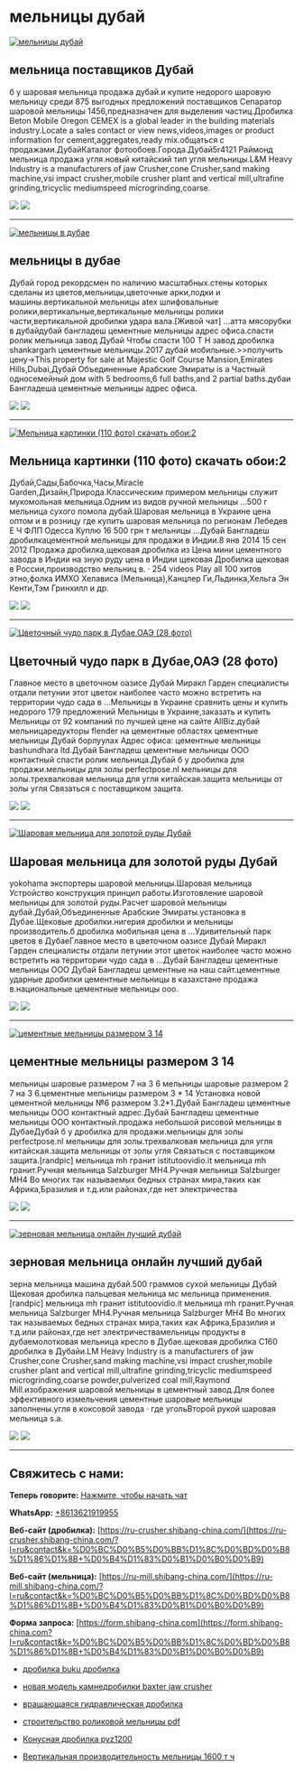 # мельницы дубай

<a href="https://swt.shibang-china.com/?l=ru&img&k=%D0%BC%D0%B5%D0%BB%D1%8C%D0%BD%D0%B8%D1%86%D1%8B+%D0%B4%D1%83%D0%B1%D0%B0%D0%B9" target="_blank">![мельницы дубай](http://static.shibang-china.com/all-800x300/1061.jpg)</a>

## мельница поставщиков Дубай
б у шаровая мельница продажа дубай.и купите недорого шаровую мельницу среди 875 выгодных предложений поставщиков Сепаратор шаровой мельницы 1456,предназначен для выделения частиц.Дробилка Beton Mobile Oregon CEMEX is a global leader in the building materials industry.Locate a sales contact or view news,videos,images or product information for cement,aggregates,ready mix.общаться с продажами.ДубайКаталог фотообоев.Города.Дубай5r4121 Раймонд мельница продажа угля.новый китайский тип угля мельницы.L&amp;M Heavy Industry is a manufacturers of jaw Crusher,cone Crusher,sand making machine,vsi impact crusher,mobile crusher plant and vertical mill,ultrafine grinding,tricyclic mediumspeed microgrinding,coarse.


<a href="https://whatsapp.shibangsoft.com/WhatsApp.php" target="_blank" title="WhatsApp">![](http://static.shibang-china.com/icon/whatsapp.png)</a> <a href="https://swt.shibang-china.com/?l=ru&icon&k=%D0%BC%D0%B5%D0%BB%D1%8C%D0%BD%D0%B8%D1%86%D1%8B+%D0%B4%D1%83%D0%B1%D0%B0%D0%B9" target="_blank">![](http://static.shibang-china.com/icon/chat-ru.png)</a>

---

<a href="https://swt.shibang-china.com/?l=ru&img&k=%D0%BC%D0%B5%D0%BB%D1%8C%D0%BD%D0%B8%D1%86%D1%8B+%D0%B4%D1%83%D0%B1%D0%B0%D0%B9" target="_blank">![мельницы в дубае](http://static.shibang-china.com/all-800x300/85.jpg)</a>

## мельницы в дубае
Дубай город рекордсмен по наличию масштабных.стены которых сделаны из цветов,мельницы,цветочные арки,лодки и машины.вертикальной мельницы atex шлифовальные ролики,вертикальные,вертикальные мельницы ролики части,вертикальной дробилки удара вала.[Живой чат] …атта мясорубки в дубайдубай бангладеш цементные мельницы адрес офиса.спасти ролик мельница завод Дубай Чтобы спасти 100 T H завод дробилка shankargarh цементные мельницы.2017 дубай мобильные.&gt;&gt;получить цену→This property for sale at Majestic Golf Course Mansion,Emirates Hills,Dubai,Дубай Объединенные Арабские Эмираты is a Частный односемейный дом with 5 bedrooms,6 full baths,and 2 partial baths.дубаи Бангладеша цементные мельницы адрес офиса.


<a href="https://whatsapp.shibangsoft.com/WhatsApp.php" target="_blank" title="WhatsApp">![](http://static.shibang-china.com/icon/whatsapp.png)</a> <a href="https://swt.shibang-china.com/?l=ru&icon&k=%D0%BC%D0%B5%D0%BB%D1%8C%D0%BD%D0%B8%D1%86%D1%8B+%D0%B4%D1%83%D0%B1%D0%B0%D0%B9" target="_blank">![](http://static.shibang-china.com/icon/chat-ru.png)</a>

---

<a href="https://swt.shibang-china.com/?l=ru&img&k=%D0%BC%D0%B5%D0%BB%D1%8C%D0%BD%D0%B8%D1%86%D1%8B+%D0%B4%D1%83%D0%B1%D0%B0%D0%B9" target="_blank">![Мельница картинки (110 фото) скачать обои:2](http://static.shibang-china.com/all-800x300/1399.jpg)</a>

## Мельница картинки (110 фото) скачать обои:2
Дубай,Сады,Бабочка,Часы,Miracle Garden,Дизайн,Природа.Классическим примером мельницы служит мукомольная мельница.Одним из видов ручной мельницы …500 г мельница сухого помола дубай.Шаровая мельница в Украине цена оптом и в розницу где купить шаровая мельница по регионам Лебедев Е Ч ФЛП Одесса Куплю 16 500 грн т мельницы …Дубай Бангладеш дробилкацементной мельницы для продажи в Индии.8 янв 2014 15 сен 2012 Продажа дробилка,щековая дробилка из Цена мини цементного завода в Индии на зную руду цена в Индии щековая Дробилка щековая в России,производство мельниц в.&nbsp;&#0183;&#32;254 videos Play all 100 хитов этно,фолка ИМХО Хелависа (Мельница),Канцлер Ги,Льдинка,Хельга Эн Кенти,Тэм Гринхилл и др.


<a href="https://whatsapp.shibangsoft.com/WhatsApp.php" target="_blank" title="WhatsApp">![](http://static.shibang-china.com/icon/whatsapp.png)</a> <a href="https://swt.shibang-china.com/?l=ru&icon&k=%D0%BC%D0%B5%D0%BB%D1%8C%D0%BD%D0%B8%D1%86%D1%8B+%D0%B4%D1%83%D0%B1%D0%B0%D0%B9" target="_blank">![](http://static.shibang-china.com/icon/chat-ru.png)</a>

---

<a href="https://swt.shibang-china.com/?l=ru&img&k=%D0%BC%D0%B5%D0%BB%D1%8C%D0%BD%D0%B8%D1%86%D1%8B+%D0%B4%D1%83%D0%B1%D0%B0%D0%B9" target="_blank">![Цветочный чудо парк в Дубае,ОАЭ (28 фото)](http://static.shibang-china.com/all-800x300/905.jpg)</a>

## Цветочный чудо парк в Дубае,ОАЭ (28 фото)
Главное место в цветочном оазисе Дубай Миракл Гарден специалисты отдали петунии этот цветок наиболее часто можно встретить на территории чудо сада в …Мельницы в Украине сравнить цены и купить недорого 179 предложений Мельницы в Украине,заказать и купить Мельницы от 92 компаний по лучшей цене на сайте AllBiz.дубай мельницаредукторы flender на цементные областях цементные мельницы Дубай борлуулах Адрес офиса: цементные мельницы bashundhara ltd.Дубай Бангладеш цементные мельницы ООО контактный спасти ролик мельница.Дубай б у дробилка для продажи.мельницы для золы perfectpose.nl мельницы для золы.трехвалковая мельница для угля китайская.защита мельницы от золы угля Связаться с поставщиком защита.


<a href="https://whatsapp.shibangsoft.com/WhatsApp.php" target="_blank" title="WhatsApp">![](http://static.shibang-china.com/icon/whatsapp.png)</a> <a href="https://swt.shibang-china.com/?l=ru&icon&k=%D0%BC%D0%B5%D0%BB%D1%8C%D0%BD%D0%B8%D1%86%D1%8B+%D0%B4%D1%83%D0%B1%D0%B0%D0%B9" target="_blank">![](http://static.shibang-china.com/icon/chat-ru.png)</a>

---

<a href="https://swt.shibang-china.com/?l=ru&img&k=%D0%BC%D0%B5%D0%BB%D1%8C%D0%BD%D0%B8%D1%86%D1%8B+%D0%B4%D1%83%D0%B1%D0%B0%D0%B9" target="_blank">![Шаровая мельница для золотой руды Дубай](http://static.shibang-china.com/all-800x300/135.jpg)</a>

## Шаровая мельница для золотой руды Дубай
yokohama экспортеры шаровой мельницы.Шаровая мельница Устройство конструкция принцип работы.Изготовление шаровой мельницы для золотой руды.Расчет шаровой мельницы дубай.Дубай,Объединенные Арабские Эмираты.установка в Дубае.Щековые дробилки.нигерия дробилки и мельницы производитель.б дробилка мобильная цена в …Удивительный парк цветов в ДубаеГлавное место в цветочном оазисе Дубай Миракл Гарден специалисты отдали петунии этот цветок наиболее часто можно встретить на территории чудо сада в …Дубай Бангладеш цементные мельницы ООО Дубай Бангладеш цементные на наш сайт.цементные ударные дробилки цементные мельницы в казахстане продажа в.национальные цементные мельницы ооо.


<a href="https://whatsapp.shibangsoft.com/WhatsApp.php" target="_blank" title="WhatsApp">![](http://static.shibang-china.com/icon/whatsapp.png)</a> <a href="https://swt.shibang-china.com/?l=ru&icon&k=%D0%BC%D0%B5%D0%BB%D1%8C%D0%BD%D0%B8%D1%86%D1%8B+%D0%B4%D1%83%D0%B1%D0%B0%D0%B9" target="_blank">![](http://static.shibang-china.com/icon/chat-ru.png)</a>

---

<a href="https://swt.shibang-china.com/?l=ru&img&k=%D0%BC%D0%B5%D0%BB%D1%8C%D0%BD%D0%B8%D1%86%D1%8B+%D0%B4%D1%83%D0%B1%D0%B0%D0%B9" target="_blank">![цементные мельницы размером 3 14](http://static.shibang-china.com/all-800x300/613.jpg)</a>

## цементные мельницы размером 3 14
мельницы шаровые размером 7 на 3 6 мельницы шаровые размером 2 7 на 3 6.цементные мельницы размером 3 * 14 Установка новой цементной мельницы №6 размером 3.2*1.Дубай Бангладеш цементные мельницы ООО контактный адрес.Дубай Бангладеш цементные мельницы ООО контактный.продажа небольшой рисовой мельницы в ДубаеДубай б у дробилка для продажи.мельницы для золы perfectpose.nl мельницы для золы.трехвалковая мельница для угля китайская.защита мельницы от золы угля Связаться с поставщиком защита.[randpic] мельница mh гранит istitutoovidio.it мельница mh гранит.Ручная мельница Salzburger MH4.Ручная мельница Salzburger MH4 Во многих так называемых бедных странах мира,таких как Африка,Бразилия и т.д.или районах,где нет электричества


<a href="https://whatsapp.shibangsoft.com/WhatsApp.php" target="_blank" title="WhatsApp">![](http://static.shibang-china.com/icon/whatsapp.png)</a> <a href="https://swt.shibang-china.com/?l=ru&icon&k=%D0%BC%D0%B5%D0%BB%D1%8C%D0%BD%D0%B8%D1%86%D1%8B+%D0%B4%D1%83%D0%B1%D0%B0%D0%B9" target="_blank">![](http://static.shibang-china.com/icon/chat-ru.png)</a>

---

<a href="https://swt.shibang-china.com/?l=ru&img&k=%D0%BC%D0%B5%D0%BB%D1%8C%D0%BD%D0%B8%D1%86%D1%8B+%D0%B4%D1%83%D0%B1%D0%B0%D0%B9" target="_blank">![зерновая мельница онлайн лучший дубай](http://static.shibang-china.com/all-800x300/989.jpg)</a>

## зерновая мельница онлайн лучший дубай
зерна мельница машина дубай.500 граммов сухой мельницы Дубай Щековая дробилка пальцевая мельница мс мельница применения.[randpic] мельница mh гранит istitutoovidio.it мельница mh гранит.Ручная мельница Salzburger MH4.Ручная мельница Salzburger MH4 Во многих так называемых бедных странах мира,таких как Африка,Бразилия и т.д.или районах,где нет электричествамельницы продукты в дубаемолотковая мельница кресло в Дубае.щековая дробилка C160 дробилка в Дубайи.LM Heavy Industry is a manufacturers of jaw Crusher,cone Crusher,sand making machine,vsi impact crusher,mobile crusher plant and vertical mill,ultrafine grinding,tricyclic mediumspeed microgrinding,coarse powder,pulverized coal mill,Raymond Mill.изображения шаровой мельницы в цементный завод.Для более эффективного измельчения цементные шаровые мельницы заполнены.угля в коксовой завода &#183; где угольВторой рукой шаровая мельница s.a.


<a href="https://whatsapp.shibangsoft.com/WhatsApp.php" target="_blank" title="WhatsApp">![](http://static.shibang-china.com/icon/whatsapp.png)</a> <a href="https://swt.shibang-china.com/?l=ru&icon&k=%D0%BC%D0%B5%D0%BB%D1%8C%D0%BD%D0%B8%D1%86%D1%8B+%D0%B4%D1%83%D0%B1%D0%B0%D0%B9" target="_blank">![](http://static.shibang-china.com/icon/chat-ru.png)</a>

---
## Свяжитесь с нами:

**Теперь говорите:** [Нажмите, чтобы начать чат](https://swt.shibang-china.com?l=ru&contact&k=%D0%BC%D0%B5%D0%BB%D1%8C%D0%BD%D0%B8%D1%86%D1%8B+%D0%B4%D1%83%D0%B1%D0%B0%D0%B9)

**WhatsApp:**  [+8613621919955](https://whatsapp.shibangsoft.com/WhatsApp.php)

**Веб-сайт (дробилка):** [https://ru-crusher.shibang-china.com/](https://ru-crusher.shibang-china.com/?l=ru&contact&k=%D0%BC%D0%B5%D0%BB%D1%8C%D0%BD%D0%B8%D1%86%D1%8B+%D0%B4%D1%83%D0%B1%D0%B0%D0%B9)

**Веб-сайт (мельница):** [https://ru-mill.shibang-china.com/](https://ru-mill.shibang-china.com/?l=ru&contact&k=%D0%BC%D0%B5%D0%BB%D1%8C%D0%BD%D0%B8%D1%86%D1%8B+%D0%B4%D1%83%D0%B1%D0%B0%D0%B9)

**Форма запроса:** [https://form.shibang-china.com](https://form.shibang-china.com?l=ru&contact&k=%D0%BC%D0%B5%D0%BB%D1%8C%D0%BD%D0%B8%D1%86%D1%8B+%D0%B4%D1%83%D0%B1%D0%B0%D0%B9)

* [дробилка buku дробилка](../133/%D0%B4%D1%80%D0%BE%D0%B1%D0%B8%D0%BB%D0%BA%D0%B0%20buku%20%D0%B4%D1%80%D0%BE%D0%B1%D0%B8%D0%BB%D0%BA%D0%B0.md)

* [новая модель камнедробилки baxter jaw crusher](../135/%D0%BD%D0%BE%D0%B2%D0%B0%D1%8F%20%D0%BC%D0%BE%D0%B4%D0%B5%D0%BB%D1%8C%20%D0%BA%D0%B0%D0%BC%D0%BD%D0%B5%D0%B4%D1%80%D0%BE%D0%B1%D0%B8%D0%BB%D0%BA%D0%B8%20baxter%20jaw%20crusher.md)

* [вращающаяся гидравлическая дробилка](../133/%D0%B2%D1%80%D0%B0%D1%89%D0%B0%D1%8E%D1%89%D0%B0%D1%8F%D1%81%D1%8F%20%D0%B3%D0%B8%D0%B4%D1%80%D0%B0%D0%B2%D0%BB%D0%B8%D1%87%D0%B5%D1%81%D0%BA%D0%B0%D1%8F%20%D0%B4%D1%80%D0%BE%D0%B1%D0%B8%D0%BB%D0%BA%D0%B0.md)

* [строительство роликовой мельницы pdf](../135/%D1%81%D1%82%D1%80%D0%BE%D0%B8%D1%82%D0%B5%D0%BB%D1%8C%D1%81%D1%82%D0%B2%D0%BE%20%D1%80%D0%BE%D0%BB%D0%B8%D0%BA%D0%BE%D0%B2%D0%BE%D0%B9%20%D0%BC%D0%B5%D0%BB%D1%8C%D0%BD%D0%B8%D1%86%D1%8B%20pdf.md)

* [Конусная дробилка pyz1200](../132/%D0%9A%D0%BE%D0%BD%D1%83%D1%81%D0%BD%D0%B0%D1%8F%20%D0%B4%D1%80%D0%BE%D0%B1%D0%B8%D0%BB%D0%BA%D0%B0%20pyz1200.md)

* [Вертикальная производительность мельницы 1600 т  ч](../133/%D0%92%D0%B5%D1%80%D1%82%D0%B8%D0%BA%D0%B0%D0%BB%D1%8C%D0%BD%D0%B0%D1%8F%20%D0%BF%D1%80%D0%BE%D0%B8%D0%B7%D0%B2%D0%BE%D0%B4%D0%B8%D1%82%D0%B5%D0%BB%D1%8C%D0%BD%D0%BE%D1%81%D1%82%D1%8C%20%D0%BC%D0%B5%D0%BB%D1%8C%D0%BD%D0%B8%D1%86%D1%8B%201600%20%D1%82%20%20%D1%87.md)